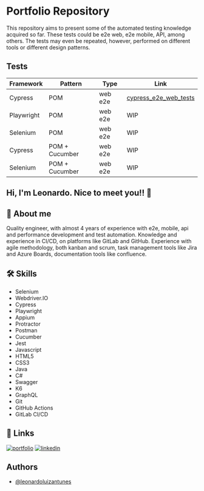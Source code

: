 # Portfolio Repository

This repository aims to present some of the automated testing knowledge acquired so far. These tests could be e2e web, e2e mobile, API, among others. The tests may even be repeated, however, performed on different tools or different design patterns.

## Tests

| Framework  | Pattern | Type | Link | 
| ------------- | ------------- | ------------- | ------------- |
| Cypress | POM  | web e2e | [cypress_e2e_web_tests](https://github.com/leonardoluizantunes/saucedemo-qa-challenge/tree/main/cypress_e2e_web_tests) |
| Playwright  | POM  | web e2e | WIP |
| Selenium  | POM  | web e2e | WIP |
| Cypress | POM + Cucumber | web e2e | WIP |
| Selenium | POM + Cucumber | web e2e | WIP |

## Hi, I'm Leonardo. Nice to meet you!! 👋

## 🚀 About me
Quality engineer, with almost 4 years of experience with e2e, mobile, api and performance development and test automation. Knowledge and experience in CI/CD, on platforms like GitLab and GitHub. Experience with agile methodology, both kanban and scrum, task management tools like Jira and Azure Boards, documentation tools like confluence.

## 🛠 Skills
- Selenium
- Webdriver.IO
- Cypress
- Playwright
- Appium
- Protractor
- Postman
- Cucumber
- Jest
- Javascript
- HTML5
- CSS3
- Java
- C#
- Swagger
- K6
- GraphQL
- Git
- GitHub Actions
- GitLab CI/CD

## 🔗 Links
[![portfolio](https://img.shields.io/badge/my_portfolio-000?style=for-the-badge&logo=ko-fi&logoColor=white)](https://github.com/leonardoluizantunes/saucedemo-qa-challenge)
[![linkedin](https://img.shields.io/badge/linkedin-0A66C2?style=for-the-badge&logo=linkedin&logoColor=white)](https://www.linkedin.com/in/leonardo-luiz-antunes/?locale=en_US)

## Authors
- [@leonardoluizantunes](https://www.github.com/leonardoluizantunes)
